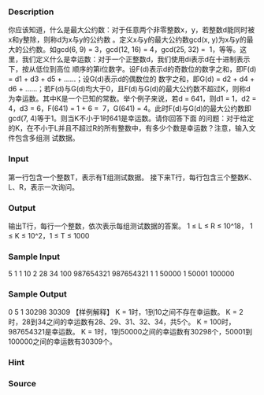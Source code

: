 
### Description
你应该知道，什么是最大公约数：对于任意两个非零整数x，y，若整数d能同时被x和y整除，则称d为x与y的公约数
。定义x与y的最大公约数gcd(x, y)为x与y的最大的公约数。如gcd(6, 9) = 3，gcd(12, 16) = 4，gcd(25, 32) =
 1，等等。这里，我们定义什么是幸运数：对于一个正整数d，我们使用di表示d在十进制表示下，按从低位到高位
顺序的第i位数字。设F(d)表示d的奇数位的数字之和，即F(d) = d1 + d3 + d5 + ……；设G(d)表示d的偶数位的
数字之和，即G(d) = d2 + d4 + d6 + ……；若F(d)与G(d)均大于0，且F(d)与G(d)的最大公约数不超过K，则称d
为幸运数。其中K是一个已知的常数。举个例子来说，若d = 641，则d1 = 1，d2 = 4，d3 = 6，F(641) = 1 + 6 =
 7，G(641) = 4。此时F(d)与G(d)的最大公约数即gcd(7, 4)等于1。则当K不小于1时641是幸运数。请你回答下面
的问题：对于给定的K，在不小于L并且不超过R的所有整数中，有多少个数是幸运数？注意，输入文件包含多组测
试数据。

### Input
第一行包含一个整数T，表示有T组测试数据。
接下来T行，每行包含三个整数K、L、R，表示一次询问。

### Output
输出T行，每行一个整数，依次表示每组测试数据的答案。
1 ≤ L ≤ R ≤ 10^18， 1 ≤ K ≤ 10^2，1 ≤ T ≤ 1000

### Sample Input
5
1 1 10
2 28 34
100 987654321 987654321
1 1 50000
1 50001 100000
### Sample Output
0
5
1
30298
30309
【样例解释】
K = 1时，1到10之间不存在幸运数。
K = 2时，28到34之间的幸运数有28、29、31、32、34，共5个。
K = 100时，987654321是幸运数。
K = 1时，1到50000之间的幸运数有30298个，50001到100000之间的幸运数有30309个。
### Hint

### Source
